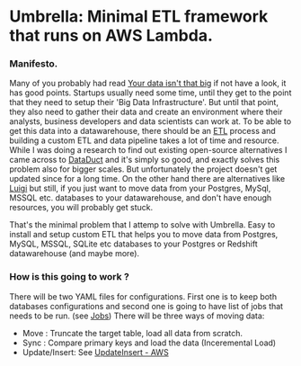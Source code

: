 # Umbrella: Minimal ETL framework that runs on AWS Lambda.

### Manifesto.
Many of you probably had read [Your data isn't that big](https://www.chrisstucchio.com/blog/2013/hadoop_hatred.html) if not have a look, it has good points. Startups usually need some time, until they get to the point that they need to setup their 'Big Data Infrastructure'. But until that point, they also need to gather their data and create an environment where their analysts, business developers and data scientists can work at. To be able to get this data into a datawarehouse, there should be an [ETL](https://en.wikipedia.org/wiki/Extract,_transform,_load) process and building a custom ETL and data pipeline takes a lot of time and resource. While I was doing a research to find out existing open-source alternatives I came across to [DataDuct](https://github.com/coursera/dataduct) and it's simply so good, and exactly solves this problem also for bigger scales. But unfortunately the project doesn't get updated since for a long time. On the other hand there are alternatives like [Luigi](https://github.com/spotify/luigi) but still, if you just want to move data from your Postgres, MySql, MSSQL etc. databases to your datawarehouse, and don't have enough resources, you will probably get stuck.

That's the minimal problem that I attemp to solve with Umbrella. Easy to install and setup custom ETL that helps you to move data from Postgres, MySQL, MSSQL, SQLite etc databases to your Postgres or Redshift datawarehouse (and maybe more).

### How is this going to work ?
There will be two YAML files for configurations. First one is to keep both databases configurations and second one is going to have list of jobs that needs to be run. (see [Jobs](https://github.com/oguzhan/umbrella/blob/master/jobs/jobs.yaml)) There will be three ways of moving data:
* Move : Truncate the target table, load all data from scratch.
* Sync : Compare primary keys and load the data (Inceremental Load)
* Update/Insert: See [UpdateInsert - AWS](http://docs.aws.amazon.com/redshift/latest/dg/t_updating-inserting-using-staging-tables-.html)

